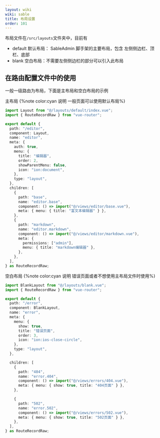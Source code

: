 ```yaml
---
layout: wiki
wiki: sable
title: 布局设置
order: 101
---
```


布局文件在`/src/layouts`文件夹中，目前有

- default 默认布局： SableAdmin 脚手架的主要布局，包含 左侧侧边栏、顶栏、底部
- blank 空白布局：不需要左侧侧边栏的部分可以引入此布局

## 在路由配置文件中的使用

一般一级路由为布局，下面是主布局和空白布局的示例

主布局
{%note color:cyan 说明 一般页面可以使用默认布局%}

```ts
import Layout from "@/layouts/default/index.vue";
import { RouteRecordRaw } from "vue-router";

export default {
  path: "/editor",
  component: Layout,
  name: "editor",
  meta: {
    auth: true,
    menu: {
      title: "编辑器",
      order: 2,
      showParentMenu: false,
      icon: "ion:document",
    },
    type: "layout",
  },
  children: [
    {
      path: "base",
      name: "editor.base",
      component: () => import("@/views/editor/base.vue"),
      meta: { menu: { title: "富文本编辑器" } },
    },
    {
      path: "markdown",
      name: "editor.markdown",
      component: () => import("@/views/editor/markdown.vue"),
      meta: {
        permissions: ["admin"],
        menu: { title: "markdown编辑器" },
      },
    },
  ],
} as RouteRecordRaw;
```

空白布局
{%note color:cyan 说明 错误页面或者不想使用主布局文件时使用%}

```ts
import BlankLayout from "@/layouts/blank.vue";
import { RouteRecordRaw } from "vue-router";

export default {
  path: "/error",
  component: BlankLayout,
  name: "error",
  meta: {
    menu: {
      show: true,
      title: "错误页面",
      order: 3,
      icon: "ion:ios-close-circle",
    },
    type: "layout",
  },

  children: [
    {
      path: "404",
      name: "error.404",
      component: () => import("@/views/errors/404.vue"),
      meta: { menu: { show: true, title: "404页面" } },
    },

    {
      path: "502",
      name: "error.502",
      component: () => import("@/views/errors/502.vue"),
      meta: { menu: { show: true, title: "502页面" } },
    },
  ],
} as RouteRecordRaw;
```
